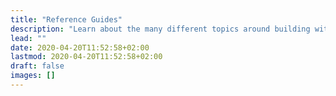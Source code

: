 ```yaml
---
title: "Reference Guides"
description: "Learn about the many different topics around building with Doks."
lead: ""
date: 2020-04-20T11:52:58+02:00
lastmod: 2020-04-20T11:52:58+02:00
draft: false
images: []
---
```

